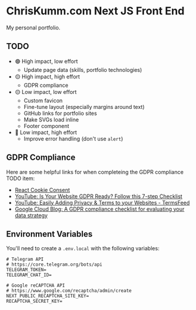 # ChrisKumm.com Next JS Front End

My personal portfolio.

## TODO

- 🟢 High impact, low effort
  - Update page data (skills, portfolio technologies)
- 🟡 High impact, high effort
  - GDPR compliance
- 🟡 Low impact, low effort
  - Custom favicon
  - Fine-tune layout (especially margins around text)
  - GitHub links for portfolio sites
  - Make SVGs load inline
  - Footer component
- 🔴 Low impact, high effort
  - Improve error handling (don't use `alert`)

## GDPR Compliance

Here are some helpful links for when completeing the GDPR compliance TODO item:

- [React Cookie Consent](https://www.npmjs.com/package/react-cookie-consent)
- [YouTube: Is Your Website GDPR Ready? Follow this 7-step Checklist](https://www.youtube.com/watch?v=OrLJ1rj8ZTY)
- [YouTube: Easily Adding Privacy & Terms to your Websites - TermsFeed](https://www.youtube.com/watch?v=qTfUVSvGpTg)
- [Google Cloud Blog: A GDPR compliance checklist for evaluating your data strategy](https://cloud.google.com/blog/products/data-analytics/gdpr-compliance-checklist)

## Environment Variables

You'll need to create a `.env.local` with the following variables:

```
# Telegram API
# https://core.telegram.org/bots/api
TELEGRAM_TOKEN=
TELEGRAM_CHAT_ID=

# Google reCAPTCHA API
# https://www.google.com/recaptcha/admin/create
NEXT_PUBLIC_RECAPTCHA_SITE_KEY=
RECAPTCHA_SECRET_KEY=
```
